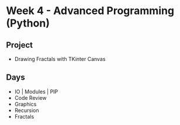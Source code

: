 # Week 4 - Advanced Programming (Python)

## Project
- Drawing Fractals with TKinter Canvas

## Days
- IO | Modules | PIP
- Code Review
- Graphics
- Recursion
- Fractals
